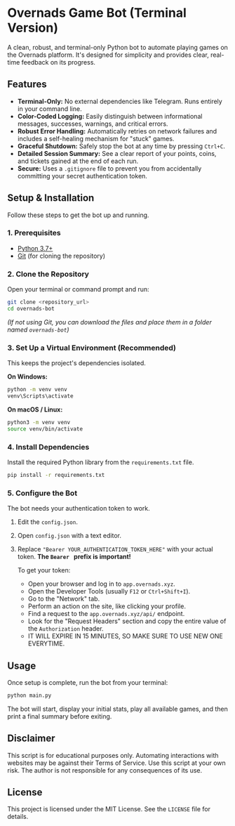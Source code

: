 # Overnads Game Bot (Terminal Version)

A clean, robust, and terminal-only Python bot to automate playing games on the Overnads platform. It's designed for simplicity and provides clear, real-time feedback on its progress.


## Features

- **Terminal-Only:** No external dependencies like Telegram. Runs entirely in your command line.
- **Color-Coded Logging:** Easily distinguish between informational messages, successes, warnings, and critical errors.
- **Robust Error Handling:** Automatically retries on network failures and includes a self-healing mechanism for "stuck" games.
- **Graceful Shutdown:** Safely stop the bot at any time by pressing `Ctrl+C`.
- **Detailed Session Summary:** See a clear report of your points, coins, and tickets gained at the end of each run.
- **Secure:** Uses a `.gitignore` file to prevent you from accidentally committing your secret authentication token.

## Setup & Installation

Follow these steps to get the bot up and running.

### 1. Prerequisites
- [Python 3.7+](https://www.python.org/downloads/)
- [Git](https://git-scm.com/downloads/) (for cloning the repository)

### 2. Clone the Repository
Open your terminal or command prompt and run:
```bash
git clone <repository_url>
cd overnads-bot
```
*(If not using Git, you can download the files and place them in a folder named `overnads-bot`)*

### 3. Set Up a Virtual Environment (Recommended)
This keeps the project's dependencies isolated.

**On Windows:**
```bash
python -m venv venv
venv\Scripts\activate
```

**On macOS / Linux:**
```bash
python3 -m venv venv
source venv/bin/activate
```

### 4. Install Dependencies
Install the required Python library from the `requirements.txt` file.
```bash
pip install -r requirements.txt
```

### 5. Configure the Bot
The bot needs your authentication token to work.

1.  Edit the `config.json`.
2.  Open `config.json` with a text editor.
3.  Replace `"Bearer YOUR_AUTHENTICATION_TOKEN_HERE"` with your actual token. **The `Bearer ` prefix is important!**

    To get your token:
    - Open your browser and log in to `app.overnads.xyz`.
    - Open the Developer Tools (usually `F12` or `Ctrl+Shift+I`).
    - Go to the "Network" tab.
    - Perform an action on the site, like clicking your profile.
    - Find a request to the `app.overnads.xyz/api/` endpoint.
    - Look for the "Request Headers" section and copy the entire value of the `Authorization` header.
    - IT WILL EXPIRE IN 15 MINUTES, SO MAKE SURE TO USE NEW ONE EVERYTIME.

## Usage

Once setup is complete, run the bot from your terminal:
```bash
python main.py
```

The bot will start, display your initial stats, play all available games, and then print a final summary before exiting.

## Disclaimer
This script is for educational purposes only. Automating interactions with websites may be against their Terms of Service. Use this script at your own risk. The author is not responsible for any consequences of its use.

## License
This project is licensed under the MIT License. See the `LICENSE` file for details.
